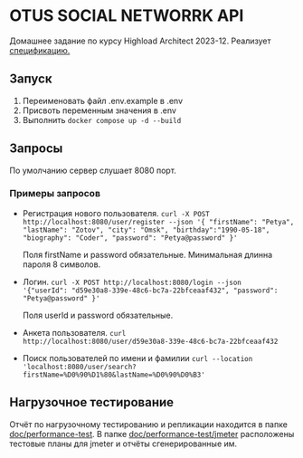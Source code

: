 # OTUS SOCIAL NETWORRK API

Домашнее задание по курсу Highload Architect 2023-12. Реализует [спецификацию.](https://github.com/OtusTeam/highload/blob/master/homework/openapi.json)

## Запуск
1. Переименовать файл .env.example в .env
2. Присвоть переменным значения в .env
3. Выполнить <code>docker compose up -d --build</code>

## Запросы

По умолчанию сервер слушает 8080 порт.

### Примеры запросов

- Регистрация нового пользователя. <code>curl -X POST http://localhost:8080/user/register --json '{
    "firstName": "Petya",
    "lastName": "Zotov",
    "city": "Omsk",
    "birthday":"1990-05-18",
    "biography": "Coder",
    "password": "Petya@password"
}'</code>

    Поля firstName и password обязательные. Минимальная длинна пароля 8 символов.

- Логин. <code>curl -X POST http://localhost:8080/login --json '{"userId": "d59e30a8-339e-48c6-bc7a-22bfceaaf432",
"password": "Petya@password"
    }'</code>

    Поля userId и password обязательные.

- Анкета пользователя. <code>curl http://localhost:8080/user/d59e30a8-339e-48c6-bc7a-22bfceaaf432</code>

- Поиск пользователей по имени и фамилии <code>curl --location 'localhost:8080/user/search?firstName=%D0%90%D1%80&lastName=%D0%90%D0%B3'</code>

## Нагрузочное тестирование

Отчёт по нагрузочному тестированию и репликации находится в папке [doc/performance-test](doc/performance-test). В папке [doc/performance-test/jmeter](doc/performance-test/jmeter) 
 расположены тестовые планы для jmeter и отчёты сгенерированные им.
 